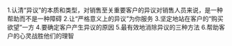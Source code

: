 1.认清“异议”的本质和类型，对销售至关重要客户的异议对销售人员来说，是一种帮助而不是一种障碍
2.让“严格意义上的异议”为你服务
3.坚定地站在客户的“购买欲望”一方
4.要确定客户产生异议的原因
5.最有效地消除异议的三种方法
6.帮助客户的心灵战胜他们的理智